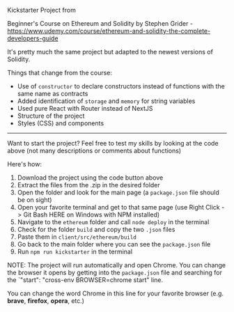 Kickstarter Project from

Beginner's Course on Ethereum and Solidity by Stephen Grider - https://www.udemy.com/course/ethereum-and-solidity-the-complete-developers-guide

It's pretty much the same project but adapted to the newest versions of Solidity. 

Things that change from the course:

- Use of `constructor` to declare constructors instead of functions with the same name as contracts
- Added identification of `storage` and `memory` for string variables
- Used pure React with Router instead of NextJS
- Structure of the project 
- Styles (CSS) and components 

<hr></hr>

Want to start the project? Feel free to test my skills by looking at the code above (not many descriptions or comments about functions)

Here's how:

1. Download the project using the code button above
2. Extract the files from the .zip in the desired folder
3. Open the folder and look for the main page (a `package.json` file should be on sight)
4. Open your favorite terminal and get to that same page (use Right Click -> Git Bash HERE on Windows with NPM installed)
5. Navigate to the `ethereum` folder and call `node deploy` in the terminal 
6. Check for the folder `build` and copy the two `.json` files
7. Paste them in `client/src/ethereum/build` 
8. Go back to the main folder where you can see the `package.json` file
9. Run `npm run kickstarter` in the terminal 

NOTE: The project will run automatically and open Chrome. You can change the browser it opens by getting into the `package.json` file and searching for the `"start": "cross-env BROWSER=chrome start" line.

You can change the word Chrome in this line for your favorite browser (e.g. **brave**, **firefox**, **opera**, etc.)

